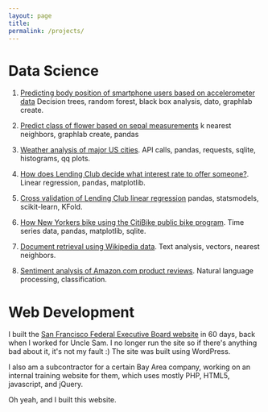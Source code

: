 ```yaml
---
layout: page
title:
permalink: /projects/
---
```


# Data Science #

1. <a href="https://github.com/yorktronic/data_science/tree/master/thinkful/Unit4/decision-trees">Predicting body position of smartphone users based on accelerometer data</a> Decision trees, random forest, black box analysis, dato, graphlab create.

2. <a href="https://github.com/yorktronic/data_science/tree/master/thinkful/Unit4/k-nearest-neighbors">Predict class of flower based on sepal measurements</a> k nearest neighbors, graphlab create, pandas

3. <a href="https://github.com/yorktronic/data_science/tree/master/thinkful/Unit3/weather">Weather analysis of major US cities</a>. API calls, pandas, requests, sqlite, histograms, qq plots.

4. <a href="https://github.com/yorktronic/data_science/tree/master/thinkful/Unit2/linear_regression_and_correlation">How does Lending Club decide what interest rate to offer someone?</a>. Linear regression, pandas, matplotlib.

5. <a href="https://github.com/yorktronic/data_science/tree/master/thinkful/Unit4/cv"> Cross validation of Lending Club linear regression</a> pandas, statsmodels, scikit-learn, KFold.

6. <a href="https://github.com/yorktronic/data_science/tree/master/thinkful/Unit3/nyc-biking">How New Yorkers bike using the CitiBike public bike program</a>. Time series data, pandas, matplotlib, sqlite.

7. <a href="https://github.com/yorktronic/coursera-ml-foundations/blob/master/w4/document-retrieval.ipynb">Document retrieval using Wikipedia data</a>. Text analysis, vectors, nearest neighbors.

8. <a href="https://github.com/yorktronic/coursera-ml-foundations/tree/master/w3">Sentiment analysis of Amazon.com product reviews</a>. Natural language processing, classification.

# Web Development #

I built the <a href="http://sffeb.us" target="_blank">San Francisco Federal Executive Board website</a> in 60 days, back when I worked for Uncle Sam. I no longer run the site so if there's anything bad about it, it's not my fault :) The site was built using WordPress.

I also am a subcontractor for a certain Bay Area company, working on an internal training website for them, which uses mostly PHP, HTML5, javascript, and jQuery.

Oh yeah, and I built this website.